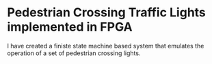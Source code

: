 # Pedestrian Crossing Traffic Lights implemented in FPGA 

I have created a finiste state machine based system that emulates the operation of a set of pedestrian crossing lights. 

